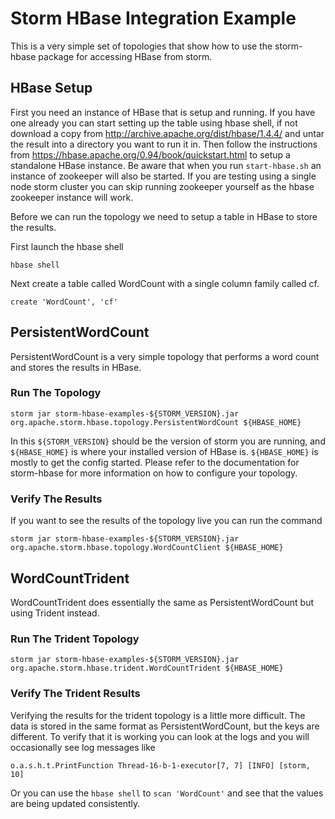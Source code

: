 # Storm HBase Integration Example 

This is a very simple set of topologies that show how to use the storm-hbase package for accessing HBase from storm.

## HBase Setup

First you need an instance of HBase that is setup and running.  If you have one already you can start setting up the table using hbase shell, if not download a copy from http://archive.apache.org/dist/hbase/1.4.4/ and untar the result into a directory you want to run it in. Then follow the instructions from https://hbase.apache.org/0.94/book/quickstart.html to setup a standalone HBase instance.  Be aware that when you run `start-hbase.sh` an instance of zookeeper will also be started.  If you are testing using a single node storm cluster you can skip running zookeeper yourself as the hbase zookeeper instance will work.

Before we can run the topology we need to setup a table in HBase to store the results. 

First launch the hbase shell

```
hbase shell
```

Next create a table called WordCount with a single column family called cf.

```
create 'WordCount', 'cf'
```

## PersistentWordCount

PersistentWordCount is a very simple topology that performs a word count and stores the results in HBase.

### Run The Topology

```
storm jar storm-hbase-examples-${STORM_VERSION}.jar org.apache.storm.hbase.topology.PersistentWordCount ${HBASE_HOME}
```

In this `${STORM_VERSION}` should be the version of storm you are running, and `${HBASE_HOME}` is where your installed version of HBase is.  `${HBASE_HOME}` is mostly to get the config started.  Please refer to the documentation for storm-hbase for more information on how to configure your topology.

### Verify The Results

If you want to see the results of the topology live you can run the command

```
storm jar storm-hbase-examples-${STORM_VERSION}.jar org.apache.storm.hbase.topology.WordCountClient ${HBASE_HOME}
```

## WordCountTrident

WordCountTrident does essentially the same as PersistentWordCount but using Trident instead.

### Run The Trident Topology

```
storm jar storm-hbase-examples-${STORM_VERSION}.jar org.apache.storm.hbase.trident.WordCountTrident ${HBASE_HOME}
```

### Verify The Trident Results

Verifying the results for the trident topology is a little more difficult.  The data is stored in the same format as PersistentWordCount, but the keys are different.  To verify that it is working you can look at the logs and you will occasionally see log messages like

```
o.a.s.h.t.PrintFunction Thread-16-b-1-executor[7, 7] [INFO] [storm, 10]
```

Or you can use the `hbase shell` to `scan 'WordCount'` and see that the values are being updated consistently.

